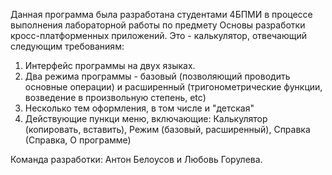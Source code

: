Данная программа была разработана студентами 4БПМИ в процессе выполнения лабораторной работы по предмету Основы разработки кросс-платформенных приложений.
Это - калькулятор, отвечающий следующим требованиям:
1. Интерфейс программы на двух языках.
2. Два режима программы - базовый (позволяющий проводить основные операции) и расширенный (тригонометрические функции, возведение в произвольную степень, etc)
3. Несколько тем оформления, в том числе и "детская"
4. Действующие пункци меню, включающие: Калькулятор (копировать, вставить), Режим (базовый, расширенный), Справка (Справка, О программе)

Команда разработки: Антон Белоусов и Любовь Горулева.
